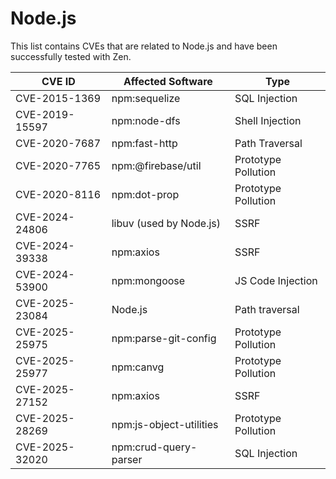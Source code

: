 # Node.js

This list contains CVEs that are related to Node.js and have been successfully tested with Zen.

| CVE ID         | Affected Software       | Type                |
| -------------- | ----------------------- | ------------------- |
| CVE-2015-1369  | npm:sequelize           | SQL Injection       |
| CVE-2019-15597 | npm:node-dfs            | Shell Injection     |
| CVE-2020-7687  | npm:fast-http           | Path Traversal      |
| CVE-2020-7765  | npm:@firebase/util      | Prototype Pollution |
| CVE-2020-8116  | npm:dot-prop            | Prototype Pollution |
| CVE-2024-24806 | libuv (used by Node.js) | SSRF                |
| CVE-2024-39338 | npm:axios               | SSRF                |
| CVE-2024-53900 | npm:mongoose            | JS Code Injection   |
| CVE-2025-23084 | Node.js                 | Path traversal      |
| CVE-2025-25975 | npm:parse-git-config    | Prototype Pollution |
| CVE-2025-25977 | npm:canvg               | Prototype Pollution |
| CVE-2025-27152 | npm:axios               | SSRF                |
| CVE-2025-28269 | npm:js-object-utilities | Prototype Pollution |
| CVE-2025-32020 | npm:crud-query-parser   | SQL Injection       |
